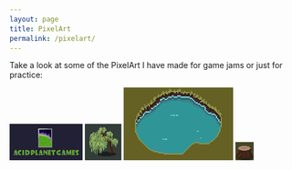 ```yaml
--- 
layout: page
title: PixelArt
permalink: /pixelart/
---
```


Take a look at some of the PixelArt I have made for game jams or just for practice: 

![logo](/assets/pixelart/mockuplogo.png)
![willowtree](/assets/pixelart/willowtree.gif)
![lake (for QuarantineJam)](/assets/pixelart/lake.gif)
![treetrunk (for QuarantineJam)](/assets/pixelart/treetrunk.png)